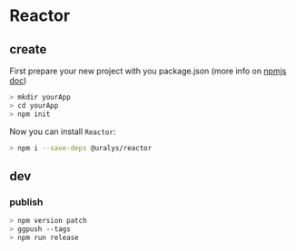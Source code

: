 # Reactor

## create

First prepare your new project with you package.json
(more info on [npmjs doc](https://docs.npmjs.com/cli/v6/commands/npm-init))

```sh
> mkdir yourApp
> cd yourApp
> npm init
```

Now you can install `Reactor`:

```sh
> npm i --save-deps @uralys/reactor
```

## dev

### publish

```sh
> npm version patch
> ggpush --tags
> npm run release
```
